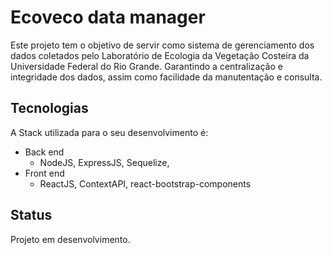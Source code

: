 # Ecoveco data manager
Este projeto tem o objetivo de servir como sistema de gerenciamento dos dados coletados pelo Laboratório de Ecologia da Vegetação Costeira da Universidade Federal do Rio Grande. Garantindo a centralização e integridade dos dados, assim como facilidade da manutentação e consulta.

## Tecnologias
A Stack utilizada para o seu desenvolvimento é:
- Back end
  - NodeJS, ExpressJS, Sequelize,
- Front end
  - ReactJS, ContextAPI, react-bootstrap-components

## Status
Projeto em desenvolvimento.